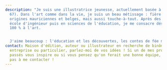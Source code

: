 ```yaml
---
description: "Je suis une illustratrice jeunesse, actuellement basée à Strasbourg (France,
  67). Dans l'art comme dans la vie, je suis un beau métissage : fière de mes
  origines mauriciennes et belges, mais aussi touche-à-tout. Après des études en
  école d'ingénieur puis en sciences de l'éducation, je me consacre désormais à
  100 % à l'art.


  J'aime beaucoup : l'éducation et les découvertes, les contes de fée magiques et plein d'humour, mais aussi les jeux de société et les enquêtes !"
contact: Maison d'édition, auteur ou illustrateur en recherche de binôme,
  entreprise ou particulier, parlez-moi de vos idées ! Si un de mes projets
  passés vous inspire ou si vous pensez qu'on ferait une bonne équipe, n'hésitez
  pas à me contacter !
---
```

